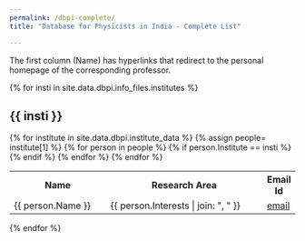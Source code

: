 ```yaml
---
permalink: /dbpi-complete/
title: "Database for Physicists in India - Complete List"

---
```

The first column (Name) has hyperlinks that redirect to the personal homepage of the corresponding professor.

{% for insti in site.data.dbpi.info_files.institutes %}
## {{ insti }}
<table>
<tr><th align="center">Name</th>
<th align="center">Research Area</th>
<th align="center" width="10%">Email Id</th></tr>
{% for institute in site.data.dbpi.institute_data %}
{% assign people= institute[1] %}
{% for person in people %}
{% if person.Institute == insti %}
	<tr>
	<td><a target="_blank" style="text-decoration: none" href="{{ person.Homepage }}">{{ person.Name }}</a></td>
	<td>{{ person.Interests | join: ", " }}</td>
	<td><a href="mailto:{{person.Email}}">email</a></td>
	</tr>
{% endif %}
{% endfor %}
{% endfor %}
</table>
{% endfor %}
